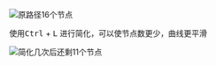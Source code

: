 ![原路径16个节点](https://gitee.com/feng-xiaomo/fengimages/raw/master/20220316111853.png)

使用<kbd>Ctrl</kbd> + <kbd>L</kbd> 进行简化，可以使节点数更少，曲线更平滑

![简化几次后还剩11个节点](https://gitee.com/feng-xiaomo/fengimages/raw/master/20220316112451.png)